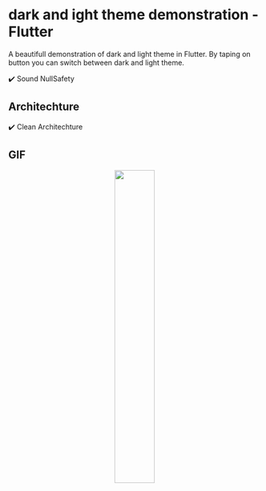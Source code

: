 # dark and ight theme demonstration - Flutter
A beautifull demonstration of dark and light theme in Flutter. By taping on button you can switch between dark and light theme.

✔️ Sound NullSafety

## Architechture
✔️ Clean Architechture <br />

## GIF

<p align="center">
  <img 
    width=40%
    height=40%
    src="https://user-images.githubusercontent.com/101565812/212885095-2d2399eb-7835-481b-8fed-11646770b69b.gif">
</p>

